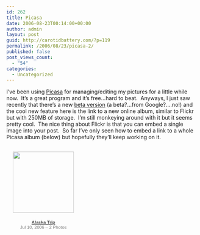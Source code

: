 ```yaml
---
id: 262
title: Picasa
date: 2006-08-23T00:14:00+00:00
author: admin
layout: post
guid: http://carotidbattery.com/?p=119
permalink: /2006/08/23/picasa-2/
published: false
post_views_count:
  - "54"
categories:
  - Uncategorized
---
```

 <p>I&#8217;ve been using <a href="http://picasa.google.com/">Picasa</a> for managing/editing my pictures for a little while now.  It&#8217;s a great program and it&#8217;s free&#8230;hard to beat.  Anyways, I just saw recently that there&#8217;s a new <a href="http://picasaweb.google.com/">beta version</a> (a beta?&#8230;from Google?&#8230;.no!) and the cool new feature here is the link to a new online album, similar to Flickr but with 250MB of storage.  I&#8217;m still monkeying around with it but it seems pretty cool.  The nice thing about Flickr is that you can embed a single image into your post.  So far I&#8217;ve only seen how to embed a link to a whole Picasa album (below) but hopefully they&#8217;ll keep working on it.</p> <div style="font-size: 83%; width: 194px; font-family: arial,sans-serif; text-align: center;"> <div style="background: transparent url(http://picasaweb.google.com/f/img/transparent\_album\_background.gif) no-repeat scroll left 5 0%; -moz-background-clip: -moz-initial; -moz-background-origin: -moz-initial; -moz-background-inline-policy: -moz-initial; height: 194px;"> <p align="center"><a href="http://picasaweb.google.com/briankgalloway/AlaskaTrip"><img style="border: medium none ; padding: 0px; margin-top: 16px;" src="http://lh3.google.com/briankgalloway/ROVqv2-\_ABE/AAAAAAAAABM/k\_Y1OZursX4/AlaskaTrip.jpg?crop=1&imgmax=160" height="160" width="160" /></a><a></a></p> </div> <a href="http://picasaweb.google.com/briankgalloway/AlaskaTrip"> <div style="font-weight: bold; color: rgb(77, 77, 77); text-decoration: none;">Alaska Trip</div> </a> <div style="color: rgb(128, 128, 128);">Jul 10, 2006 &#8211; 2 Photos</div> </div>
